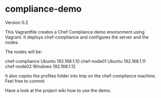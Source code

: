 # compliance-demo

Version 0.2

This Vagrantfile creates a Chef Compliance demo environment using Vagrant. It deploys chef-compliance and configures the server and the nodes.

The nodes will be:

chef-compliance Ubuntu	192.168.1.10
chef-node01	    Ubuntu	192.168.1.11  
chef-node02	    Windows	192.168.1.12  

It also copies the profiles folder into tmp on the chef-compliance machine. Feel free to commit.

Have a look at the project wiki how to use the demo.

